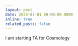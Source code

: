 ```yaml
---
layout: post
date: 2023-02-01 00:00:00-0000
inline: true
related_posts: false
---
```

I am starting TA for Cosmology

